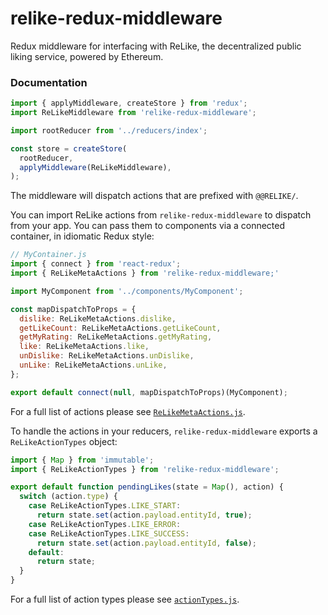 # relike-redux-middleware

Redux middleware for interfacing with ReLike, the decentralized public liking service, powered by Ethereum.

### Documentation

```js
import { applyMiddleware, createStore } from 'redux';
import ReLikeMiddleware from 'relike-redux-middleware';

import rootReducer from '../reducers/index';

const store = createStore(
  rootReducer,
  applyMiddleware(ReLikeMiddleware),
);

```

The middleware will dispatch actions that are prefixed with `@@RELIKE/`.

You can import ReLike actions from `relike-redux-middleware` to dispatch from your app. You can pass them to components via a connected container, in idiomatic Redux style:

```js
// MyContainer.js
import { connect } from 'react-redux';
import { ReLikeMetaActions } from 'relike-redux-middleware;'

import MyComponent from '../components/MyComponent';

const mapDispatchToProps = {
  dislike: ReLikeMetaActions.dislike,
  getLikeCount: ReLikeMetaActions.getLikeCount,
  getMyRating: ReLikeMetaActions.getMyRating,
  like: ReLikeMetaActions.like,
  unDislike: ReLikeMetaActions.unDislike,
  unLike: ReLikeMetaActions.unLike,
};

export default connect(null, mapDispatchToProps)(MyComponent);

```

For a full list of actions please see [`ReLikeMetaActions.js`](https://github.com/noman-land/relike-redux-middleware/blob/master/js/redux/actions/ReLikeMetaActions.js).

To handle the actions in your reducers, `relike-redux-middleware` exports a `ReLikeActionTypes` object:

```js
import { Map } from 'immutable';
import { ReLikeActionTypes } from 'relike-redux-middleware';

export default function pendingLikes(state = Map(), action) {
  switch (action.type) {
    case ReLikeActionTypes.LIKE_START:
      return state.set(action.payload.entityId, true);
    case ReLikeActionTypes.LIKE_ERROR:
    case ReLikeActionTypes.LIKE_SUCCESS:
      return state.set(action.payload.entityId, false);
    default:
      return state;
  }
}
```

For a full list of action types please see [`actionTypes.js`](https://github.com/noman-land/relike-redux-middleware/blob/master/js/redux/actions/actionTypes.js).
